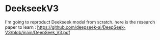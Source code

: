 # DeekseekV3
I'm going to reproduct Deekseek model from scratch. here is the research paper to learn : https://github.com/deepseek-ai/DeepSeek-V3/blob/main/DeepSeek_V3.pdf
